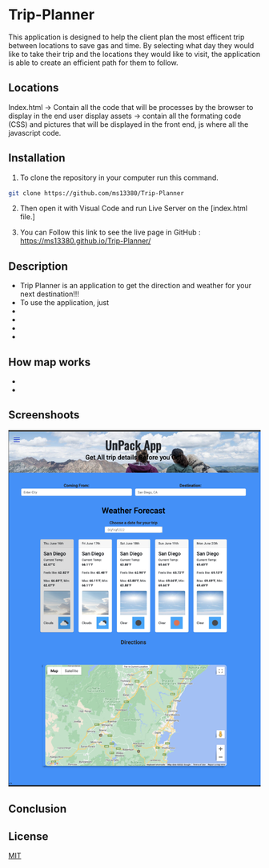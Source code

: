 # Trip-Planner
This application is designed to help the client plan the most efficent trip between locations to save gas and time.
By selecting what day they would like to take their trip and the locations they would like to visit,
the application is able to create an efficient path for them to follow.

## Locations 

Index.html -> Contain all the code that will be processes by the browser to display in the end user display assets -> contain all the formating code (CSS) and pictures that will be displayed in the front end, js where all the javascript code.

## Installation

1. To clone the repository in your computer run this command.

```bash
git clone https://github.com/ms13380/Trip-Planner

```

2. Then open it with Visual Code and run Live Server on the [index.html file.]

3. You can Follow this link to see the live page in GitHub : https://ms13380.github.io/Trip-Planner/


## Description

- Trip Planner is an application to get the direction and weather for your next destination!!!
- To use the application, just
- 
- 
- 
- 

## How map works

-
-





## Screenshoots

![My animated logo](./assets/readme-pics/overview.png)

## Conclusion 

 


## License
[MIT](https://choosealicense.com/licenses/mit/)

